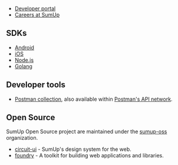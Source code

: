 
- [Developer portal](https://developer.sumup.com/)
- [Careers at SumUp](https://www.sumup.com/careers/)

## SDKs

- [Android](https://github.com/sumup/sumup-android-sdk)
- [iOS](https://github.com/sumup/sumup-ios-sdk)
- [Node.js](https://github.com/sumup/sumup-ts)
- [Golang](https://github.com/sumup/sumup-go)

## Developer tools

- [Postman collection](https://github.com/sumup/sumup-postman), also available within [Postman's API network](https://www.postman.com/sumupengineering/sumup-developers).

## Open Source

SumUp Open Source project are maintained under the [sumup-oss](https://github.com/sumup-oss/) organization.

- [circuit-ui](https://github.com/sumup-oss/circuit-ui) - SumUp's design system for the web.
- [foundry](https://github.com/sumup-oss/foundry) - A toolkit for building web applications and libraries.
